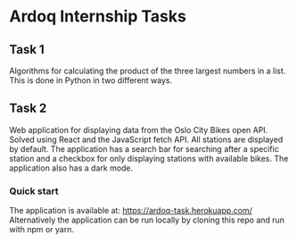 # Ardoq Internship Tasks
## Task 1
Algorithms for calculating the product of the three largest numbers in a list. This is done in Python in two different ways.

## Task 2
Web application for displaying data from the Oslo City Bikes open API. Solved using React and the JavaScript fetch API. All stations are displayed by default. The application has a search bar for searching after a specific station and a checkbox for only displaying stations with available bikes. The application also has a dark mode.
### Quick start
The application is available at: https://ardoq-task.herokuapp.com/
Alternatively the application can be run locally by cloning this repo and run with npm or yarn.
